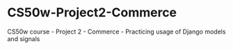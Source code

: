 # CS50w-Project2-Commerce
 CS50w course - Project 2 - Commerce - Practicing usage of Django models and signals
